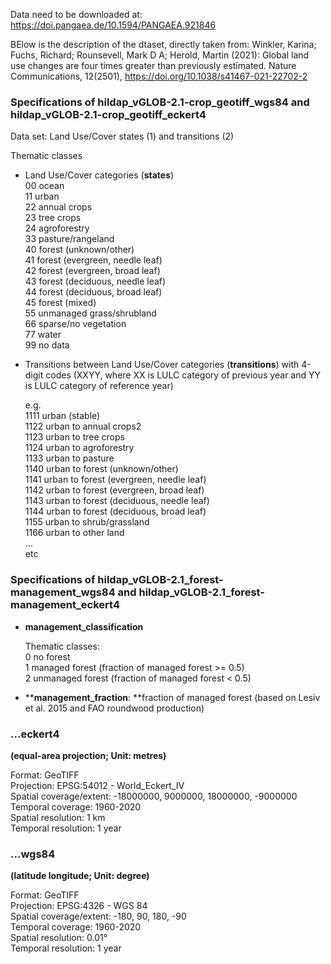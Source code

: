 Data need to be downloaded at: https://doi.pangaea.de/10.1594/PANGAEA.921846

BElow is the description of the dtaset, directly taken from: 
Winkler, Karina; Fuchs, Richard; Rounsevell, Mark D A; Herold, Martin (2021): Global land use changes are four times greater than previously estimated. Nature Communications, 12(2501), https://doi.org/10.1038/s41467-021-22702-2



### Specifications of __hildap_vGLOB-2.1-crop_geotiff_wgs84__ and __hildap_vGLOB-2.1-crop_geotiff_eckert4__

Data set: Land Use/Cover states (1) and transitions (2)

Thematic classes

* Land Use/Cover categories (**__states__**)  
  00 ocean  
  11 urban  
  22 annual crops  
  23 tree crops  
  24 agroforestry  
  33 pasture/rangeland  
  40 forest (unknown/other)  
  41 forest (evergreen, needle leaf)  
  42 forest (evergreen, broad leaf)  
  43 forest (deciduous, needle leaf)  
  44 forest (deciduous, broad leaf)  
  45 forest (mixed)  
  55 unmanaged grass/shrubland  
  66 sparse/no vegetation  
  77 water  
  99 no data
* Transitions between Land Use/Cover categories (**__transitions__**) with 4-digit codes (XXYY, where XX is LULC category of previous year and YY is LULC category of reference year)

  e.g.  
  1111 urban (stable)  
  1122 urban to annual crops2  
  1123 urban to tree crops  
  1124 urban to agroforestry  
  1133 urban to pasture  
  1140 urban to forest (unknown/other)  
  1141 urban to forest (evergreen, needle leaf)  
  1142 urban to forest (evergreen, broad leaf)  
  1143 urban to forest (deciduous, needle leaf)  
  1144 urban to forest (deciduous, broad leaf)  
  1155 urban to shrub/grassland  
  1166 urban to other land  
  ...  
  etc

### Specifications of __hildap_vGLOB-2.1_forest-management_wgs84__ and __hildap_vGLOB-2.1_forest-management_eckert4__

* **__management_classification__**

  Thematic classes:  
  0 no forest  
  1 managed forest (fraction of managed forest >= 0.5)  
  2 unmanaged forest (fraction of managed forest < 0.5)
* \*\*__management_fraction__: \*\*fraction of managed forest (based on Lesiv et al. 2015 and FAO roundwood production)

### __...eckert4__

**(equal-area projection; Unit: metres)**

Format: GeoTIFF  
Projection: EPSG:54012 - World_Eckert_IV  
Spatial coverage/extent: -18000000, 9000000, 18000000, -9000000  
Temporal coverage: 1960-2020  
Spatial resolution: 1 km  
Temporal resolution: 1 year

### __...wgs84__

**(latitude longitude; Unit: degree)**

Format: GeoTIFF  
Projection: EPSG:4326 - WGS 84  
Spatial coverage/extent: -180, 90, 180, -90  
Temporal coverage: 1960-2020  
Spatial resolution: 0.01°  
Temporal resolution: 1 year